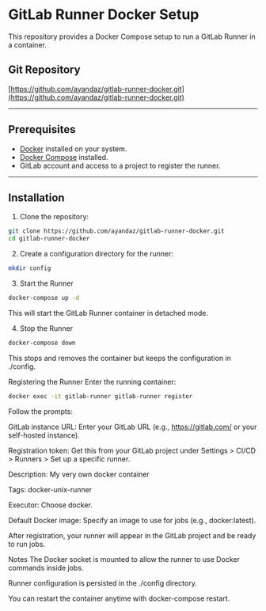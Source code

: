 # GitLab Runner Docker Setup

This repository provides a Docker Compose setup to run a GitLab Runner in a container.

## Git Repository

[https://github.com/ayandaz/gitlab-runner-docker.git](https://github.com/ayandaz/gitlab-runner-docker.git)

---

## Prerequisites

- [Docker](https://www.docker.com/get-started) installed on your system.
- [Docker Compose](https://docs.docker.com/compose/install/) installed.
- GitLab account and access to a project to register the runner.

---

## Installation

1. Clone the repository:

```bash
git clone https://github.com/ayandaz/gitlab-runner-docker.git
cd gitlab-runner-docker
```

2. Create a configuration directory for the runner:

```bash
mkdir config
```

3. Start the Runner
```bash
docker-compose up -d
```
This will start the GitLab Runner container in detached mode.

4. Stop the Runner
```bash
docker-compose down
```
This stops and removes the container but keeps the configuration in ./config.

Registering the Runner
Enter the running container:
```bash
docker exec -it gitlab-runner gitlab-runner register
```
Follow the prompts:

GitLab instance URL: Enter your GitLab URL (e.g., https://gitlab.com/ or your self-hosted instance).

Registration token: Get this from your GitLab project under Settings > CI/CD > Runners > Set up a specific runner.

Description: My very own docker container

Tags: docker-unix-runner

Executor: Choose docker.

Default Docker image: Specify an image to use for jobs (e.g., docker:latest).

After registration, your runner will appear in the GitLab project and be ready to run jobs.

Notes
The Docker socket is mounted to allow the runner to use Docker commands inside jobs.

Runner configuration is persisted in the ./config directory.

You can restart the container anytime with docker-compose restart.
